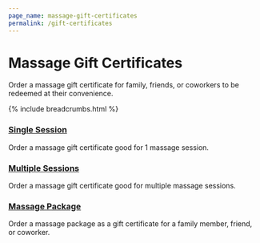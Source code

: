 ```yaml
---
page_name: massage-gift-certificates
permalink: /gift-certificates
---
```


<!--=== Page Heading ===-->
<div class="page-heading img-v1">
    <div class="container text-center">
      <h1>Massage Gift Certificates</h1>
      <p>Order a massage gift certificate for family, friends, or coworkers to be redeemed at their convenience.</p>
    </div><!--/end container-->
</div>
<!--=== End Page Heading ===-->
{% include breadcrumbs.html %}
<!--=== Profile ===-->
<div class="container content profile">
  <div class="row">
    <div class="col-md-4">
      <div class="thumbnails thumbnail-style thumbnail-kenburn">
        <div class="caption">
          <h3><a class="hover-effect" href="#">Single Session</a></h3>
          <p>Order a massage gift certificate good for 1 massage session.</p>
        </div>
      </div>
    </div>
    <div class="col-md-4">
      <div class="thumbnails thumbnail-style thumbnail-kenburn">
        <div class="caption">
          <h3><a class="hover-effect" href="#">Multiple Sessions</a></h3>
          <p>Order a massage gift certificate good for multiple massage sessions.</p>
        </div>
      </div>
    </div>
    <div class="col-md-4">
      <div class="thumbnails thumbnail-style thumbnail-kenburn">
        <div class="caption">
          <h3><a class="hover-effect" href="#">Massage Package </a></h3>
          <p>Order a massage package as a gift certificate for a family member, friend, or coworker.</p>
        </div>
      </div>
    </div>
  </div>
</div>
<!--=== End Profile ===-->
